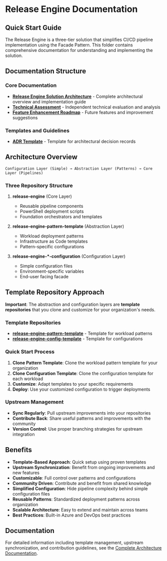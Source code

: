 # Release Engine Documentation

## Quick Start Guide

The Release Engine is a three-tier solution that simplifies CI/CD pipeline implementation using the Facade Pattern. This folder contains comprehensive documentation for understanding and implementing the solution.

## Documentation Structure

### Core Documentation
- **[Release Engine Solution Architecture](./Release-Engine-Solution-Architecture.md)** - Complete architectural overview and implementation guide
- **[Technical Assessment](./Technical-Assessment.md)** - Independent technical evaluation and analysis
- **[Feature Enhancement Roadmap](./Feature-Enhancement-Roadmap.md)** - Future features and improvement suggestions

### Templates and Guidelines  
- **[ADR Template](./adrs/00-adr-template.md)** - Template for architectural decision records

## Architecture Overview

```text
Configuration Layer (Simple) → Abstraction Layer (Patterns) → Core Layer (Pipelines)
```

### Three Repository Structure

1. **release-engine** (Core Layer)
   - Reusable pipeline components
   - PowerShell deployment scripts
   - Foundation orchestrators and templates

2. **release-engine-pattern-template** (Abstraction Layer)
   - Workload deployment patterns
   - Infrastructure as Code templates
   - Pattern-specific configurations

3. **release-engine-*-configuration** (Configuration Layer)
   - Simple configuration files
   - Environment-specific variables
   - End-user facing facade

## Template Repository Approach

**Important**: The abstraction and configuration layers are **template repositories** that you clone and customize for your organization's needs.

### Template Repositories

- **[release-engine-pattern-template](https://github.com/thecloudexplorers/release-engine-pattern-template)** - Template for workload patterns
- **[release-engine-config-template](https://github.com/thecloudexplorers/release-engine-config-template)** - Template for configurations

### Quick Start Process

1. **Clone Pattern Template**: Clone the workload pattern template for your organization
2. **Clone Configuration Template**: Clone the configuration template for each workload
3. **Customize**: Adapt templates to your specific requirements
4. **Deploy**: Use your customized configuration to trigger deployments

### Upstream Management

- **Sync Regularly**: Pull upstream improvements into your repositories
- **Contribute Back**: Share useful patterns and improvements with the community
- **Version Control**: Use proper branching strategies for upstream integration

## Benefits

- **Template-Based Approach**: Quick setup using proven templates
- **Upstream Synchronization**: Benefit from ongoing improvements and new features  
- **Customizable**: Full control over patterns and configurations
- **Community Driven**: Contribute and benefit from shared knowledge
- **Simplified Configuration**: Hide pipeline complexity behind simple configuration files
- **Reusable Patterns**: Standardized deployment patterns across organization
- **Scalable Architecture**: Easy to extend and maintain across teams
- **Best Practices**: Built-in Azure and DevOps best practices

## Documentation

For detailed information including template management, upstream synchronization, and contribution guidelines, see the [Complete Architecture Documentation](./Release-Engine-Solution-Architecture.md).

